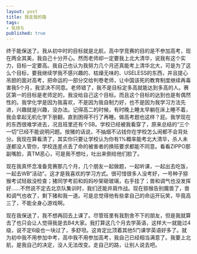 ```yaml
---
layout: post
title: 我走我的路
tags:
- 気持ち
published: true
---
```

终于能保送了。我从初中时的目标就是北航，高中学竞赛的目的是不参加高考，现在两全其美，我自己十分开心。然而老师却一定要我上北大清华，说我有这个实力，目标一定要高。我自己也认为我努力几个月还真能考上清华北大，可是为了这么个目标，要我继续学我不感兴趣的、枯燥无味的、USELESS的东西，并且提心吊胆的面对高考，把命运的一部分交给判卷老师，让中国该死的教育制度继续再毒害我5个月，我坚决不同意。老师错了，我不是目标定多高就能达到多高的人。赛区第一的目标是老师定的，我没给自己这个目标。而且这个目标的达到也是有偶然性的。我学化学是因为我喜欢，不是因为我自制力好，也不是因为我学习方法先进，兴趣就是兴趣，没办法。记得高二的时候，有时晚上睡太早躺在床上睡不着，我会拿起无机化学下册翻，直到困得不行了再睡。做高考题也这样？屁。我学现在的东西很难学进去，况且班里还有个SB。学校已经被我看穿了，原来总结的“三个一切”已经不能说明问题。按猪的话说，不抽烟不沾钱你在学校怎么闹都不会背处分。我现在算看清了，其实你只要让学校认为你有1%概率能考北大清华，杀人未遂都没人管你，学校连差点丢了命的被害者的换班要求都能不同意。看看ZIPPO那副嘴脸，真TM恶心，可是我不想吐，吐出来倒给他们脸了。

现在我真怀念准备竞赛那几个月，几个朋友一起做题，一起听课，一起出去吃饭，一起去WB“活动”。这才是我喜欢的学习方式。很可惜很多人没考好，一号种子猕猴考试轻敌没检查；猪同学考前和妈妈吵架砸玻璃，右手挂了；兽和调气也没发挥好……不然说不定去北京队集训时，我们还能并肩作战。现在猕猴告别魔兽了，兽和调气也收了，剩下猪和我一道。可是总觉得他有些拿自己的命运开玩笑，毕竟高三了，不能全身心游戏啊。

现在我保送了，我不想再回去上课了。尽管班里有我割舍不下的朋友，但是我就算去了也只会让人觉得我是去B4大家。我打算这几个月去学英语，这样大一就能过4级，说不定6级也一块过了，多舒坦。这肯定比顶着其他5门课学英语好多了。就为初中我不用参加中考，高中我不用参加高考，我自己已经相当满意了。我要上北航，是我自己的决定，没人无法改变。走自己的路，让别人说去吧。
